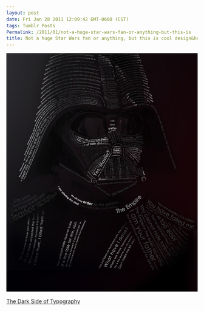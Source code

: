 ```yaml
---
layout: post
date: Fri Jan 28 2011 12:09:42 GMT-0600 (CST)
tags: Tumblr Posts
Permalink: /2011/01/not-a-huge-star-wars-fan-or-anything-but-this-is
title: Not a huge Star Wars fan or anything, but this is cool design&hellip;
---
```


![](/public/assets/tumblr/tumblr_lfqvs7GKWI1qa4klho1_1280.jpg)

[The Dark Side of Typography](http://gizmodo.com/5745864/the-dark-side-of-typography?utm_source=feedburner&utm_medium=feed&utm_campaign=Feed%3A+gizmodo%2Ffull+%28Gizmodo%29)
